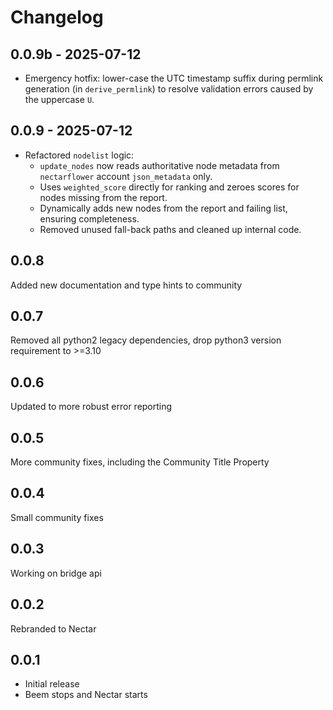 # Changelog

## 0.0.9b - 2025-07-12

- Emergency hotfix: lower-case the UTC timestamp suffix during permlink generation (in `derive_permlink`) to resolve validation errors caused by the uppercase `U`.

## 0.0.9 - 2025-07-12

- Refactored `nodelist` logic:
  - `update_nodes` now reads authoritative node metadata from `nectarflower` account `json_metadata` only.
  - Uses `weighted_score` directly for ranking and zeroes scores for nodes missing from the report.
  - Dynamically adds new nodes from the report and failing list, ensuring completeness.
  - Removed unused fall-back paths and cleaned up internal code.

## 0.0.8

Added new documentation and type hints to community

## 0.0.7

Removed all python2 legacy dependencies, drop python3 version requirement to >=3.10

## 0.0.6

Updated to more robust error reporting

## 0.0.5

More community fixes, including the Community Title Property

## 0.0.4

Small community fixes

## 0.0.3

Working on bridge api

## 0.0.2

Rebranded to Nectar

## 0.0.1

- Initial release
- Beem stops and Nectar starts
